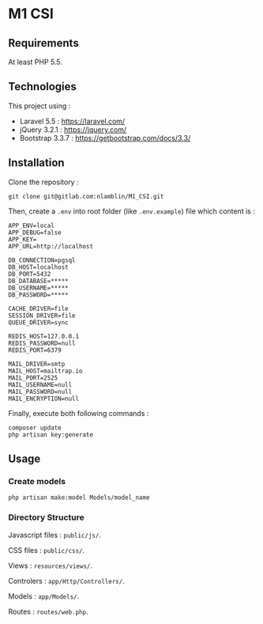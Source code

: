 # M1 CSI

## Requirements
At least PHP 5.5.


## Technologies

This project using : 
- Laravel 5.5 : https://laravel.com/
- jQuery 3.2.1 : https://jquery.com/
- Bootstrap 3.3.7 : https://getbootstrap.com/docs/3.3/


## Installation

Clone the repository :

    git clone git@gitlab.com:nlamblin/M1_CSI.git

Then, create a `.env` into root folder (like `.env.example`) file which content is : 

    APP_ENV=local
    APP_DEBUG=false
    APP_KEY=
    APP_URL=http://localhost

    DB_CONNECTION=pgsql
    DB_HOST=localhost
    DB_PORT=5432
    DB_DATABASE=*****
    DB_USERNAME=*****
    DB_PASSWORD=*****

    CACHE_DRIVER=file
    SESSION_DRIVER=file
    QUEUE_DRIVER=sync

    REDIS_HOST=127.0.0.1
    REDIS_PASSWORD=null
    REDIS_PORT=6379
    
    MAIL_DRIVER=smtp
    MAIL_HOST=mailtrap.io
    MAIL_PORT=2525
    MAIL_USERNAME=null
    MAIL_PASSWORD=null
    MAIL_ENCRYPTION=null
    
Finally, execute both following commands : 

    composer update
    php artisan key:generate
    
    
## Usage

### Create models

    php artisan make:model Models/model_name

### Directory Structure 


Javascript files : `public/js/`.

CSS files : `public/css/`.

Views : `resources/views/`.

Controlers : `app/Http/Controllers/`.

Models : `app/Models/`.

Routes : `routes/web.php`.